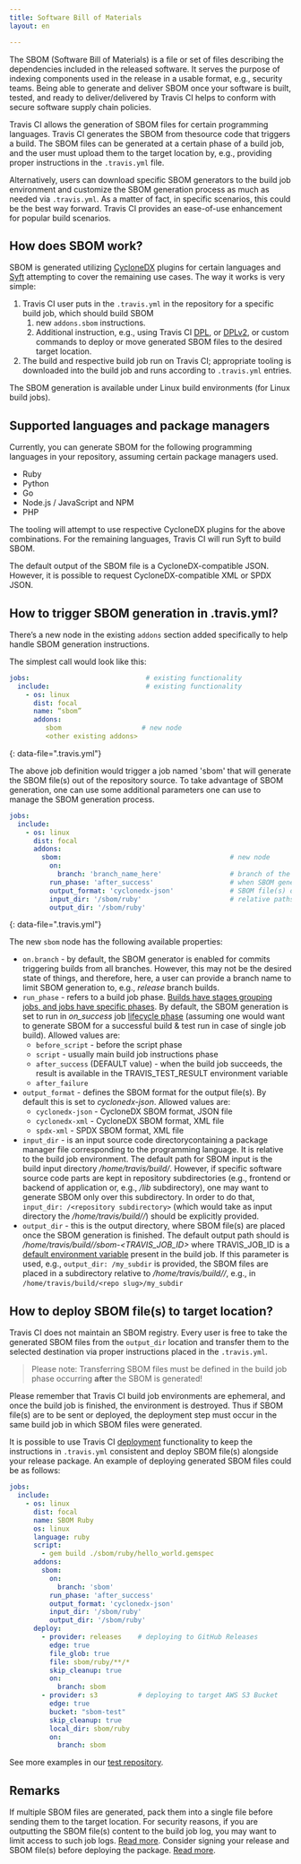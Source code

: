 ```yaml
---
title: Software Bill of Materials
layout: en

---
```


The SBOM (Software Bill of Materials) is a file or set of files describing the dependencies included in the released software. It serves the purpose of indexing components used in the release in a usable format, e.g., security teams. Being able to generate and deliver SBOM once your software is built, tested, and ready to deliver/delivered by Travis CI helps to conform with secure software supply chain policies.

Travis CI allows the generation of SBOM files for certain programming languages. Travis CI generates the SBOM from thesource code that triggers a build. The SBOM files can be generated at a certain phase of a build job, and the user must upload them to the target location by, e.g., providing proper instructions in the `.travis.yml` file. 

Alternatively, users can download specific SBOM generators to the build job environment and customize the SBOM generation process as much as needed via `.travis.yml`. As a matter of fact, in specific scenarios, this could be the best way forward. Travis CI provides an ease-of-use enhancement for popular build scenarios.

## How does SBOM work?

SBOM is generated utilizing [CycloneDX](https://cyclonedx.org/tool-center/) plugins for certain languages and [Syft](https://github.com/anchore/syft/) attempting to cover the remaining use cases. 
The way it works is very simple:

1. Travis CI user puts in the `.travis.yml` in the repository for a specific build job, which should build SBOM
    1. new `addons.sbom` instructions. 
    2. Additional instruction, e.g., using Travis CI [DPL](/user/deployment), or [DPLv2](/user/deployment-v2), or custom commands to deploy or move generated SBOM files to the desired target location.
2. The build and respective build job run on Travis CI; appropriate tooling is downloaded into the build job and runs according to `.travis.yml` entries.

The SBOM generation is available under Linux build environments (for Linux build jobs).


## Supported languages and package managers

Currently, you can generate SBOM for the following programming languages in your repository, assuming certain package managers used. 

 * Ruby
 * Python
 * Go
 * Node.js / JavaScript and NPM
 * PHP

The tooling will attempt to use respective CycloneDX plugins for the above combinations. 
For the remaining languages, Travis CI will run Syft to build SBOM. 

The default output of the SBOM file is a CycloneDX-compatible JSON. However, it is possible to request CycloneDX-compatible XML or SPDX JSON.


## How to trigger SBOM generation in .travis.yml?

There’s a new node in the existing `addons` section added specifically to help handle SBOM generation instructions.

The simplest call would look like this:

```yaml
jobs:                             # existing functionality
  include:                        # existing functionality
    - os: linux
      dist: focal
      name: “sbom”
      addons:
         sbom                    # new node
         <other existing addons>
```
{: data-file=".travis.yml"}

The above job definition would trigger a job named 'sbom' that will generate the SBOM file(s) out of the repository source. To take advantage of SBOM generation, one can use some additional parameters one can use to manage the SBOM generation process.

```yaml
jobs:
  include:
    - os: linux
      dist: focal
      addons:
        sbom:                                          # new node
          on:
            branch: 'branch_name_here'                 # branch of the repository
          run_phase: 'after_success'                   # when SBOM generation should be executed; see below
          output_format: 'cyclonedx-json'              # SBOM file(s) output format
          input_dir: '/sbom/ruby'                      # relative paths within build job environments, see below
          output_dir: '/sbom/ruby'
```
{: data-file=".travis.yml"}

The new `sbom` node has the following available properties:

* `on.branch` - by default, the SBOM generator is enabled for commits triggering builds from all branches. However, this may not be the desired state of things, and therefore, here, a user can provide a branch name to limit SBOM generation to, e.g., *release* branch builds.
* `run_phase` - refers to a build job phase. [Builds have stages grouping jobs, and jobs have specific phases](/user/for-beginners/#builds-stages-jobs-and-phases). By default, the SBOM generation is set to run in *on_success* job [lifecycle phase](/user/job-lifecycle/#the-job-lifecycle) (assuming one would want to generate SBOM for a successful build & test run in case of single job build). Allowed values are:
    * `before_script` - before the script phase
    * `script` - usually main build job instructions phase
    * `after_success` (DEFAULT value) - when the build job succeeds, the result is available in the TRAVIS_TEST_RESULT environment variable
    * `after_failure`
*  `output_format` - defines the SBOM format for the output file(s). By default this is set to *cyclonedx-json*. Allowed values are:
    * `cyclonedx-json` - CycloneDX SBOM format, JSON file
    * `cyclonedx-xml` - CycloneDX SBOM format, XML file
    * `spdx-xml` - SPDX SBOM format, XML file
*  `input_dir` - is an input source code directorycontaining a package manager file corresponding to the programming language. It is relative to the build job environment. The default path for SBOM input is the build input directory */home/travis/build/<repository slug>*. However, if specific software source code parts are kept in repository subdirectories (e.g., frontend or backend of application or, e.g., */lib* subdirectory), one may want to generate SBOM only over this subdirectory. In order to do that, `input_dir: /<repository subdirectory>` (which would take as input directory the */home/travis/build/<repository slug>/<repository subdirectory>*) should be explicitly provided.
*  `output_dir` - this is the output directory, where SBOM file(s) are placed once the SBOM generation is finished. The default output path should is */home/travis/build/<repo slug>/sbom-<TRAVIS_JOB_ID>* where TRAVIS_JOB_ID is a [default environment variable](/user/environment-variables#default-environment-variables) present in the build job. If this parameter is used, e.g., `output_dir: /my_subdir` is provided, the SBOM files are placed in a subdirectory  relative to */home/travis/build/<repo slug>/*, e.g., in `/home/travis/build/<repo slug>/my_subdir`
 
## How to deploy SBOM file(s) to target location?

Travis CI does not maintain an SBOM registry. Every user is free to take the generated SBOM files from the `output_dir` location and transfer them to the selected destination via proper instructions placed in the `.travis.yml`. 

> Please note: Transferring SBOM files must be defined in the build job phase occurring **after** the SBOM is generated!

Please remember that Travis CI build job environments are ephemeral, and once the build job is finished, the environment is destroyed. Thus if SBOM file(s) are to be sent or deployed, the deployment step must occur in the same build job in which SBOM files were generated.

It is possible to use Travis CI [deployment](/user/deployment) functionality to keep the instructions in `.travis.yml` consistent and deploy SBOM file(s) alongside your release package. An example of deploying generated SBOM files could be as follows:

```yaml
jobs:
  include:
    - os: linux
      dist: focal
      name: SBOM Ruby
      os: linux
      language: ruby
      script:
        - gem build ./sbom/ruby/hello_world.gemspec
      addons:
        sbom:
          on:
            branch: 'sbom'
          run_phase: 'after_success'
          output_format: 'cyclonedx-json'
          input_dir: '/sbom/ruby'
          output_dir: '/sbom/ruby'
      deploy:
        - provider: releases    # deploying to GitHub Releases
          edge: true
          file_glob: true
          file: sbom/ruby/**/*
          skip_cleanup: true
          on:
            branch: sbom
        - provider: s3          # deploying to target AWS S3 Bucket
          edge: true
          bucket: "sbom-test"
          skip_cleanup: true
          local_dir: sbom/ruby
          on:
            branch: sbom
```

See more examples in our [test repository](https://github.com/travis-ci/travis-tests/blob/sbom/.travis.yml#L44-L158).


## Remarks

If multiple SBOM files are generated, pack them into a single file before sending them to the target location.
For security reasons, if you are outputting the SBOM file(s) content to the build job log, you may want to limit access to such job logs. [Read more](/user/disable-job-logs/#limiting-access-to-build-job-logs).
Consider signing your release and SBOM file(s) before deploying the package. [Read more](/user/securely-signing-software).
